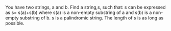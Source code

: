 You have two strings, a and b. Find a string,s, such that:
s can be expressed as s= s(a)+s(b)  where s(a) is a non-empty substring of a and s(b) is a non-empty substring of b.
s is a palindromic string.
The length of s is as long as possible.
